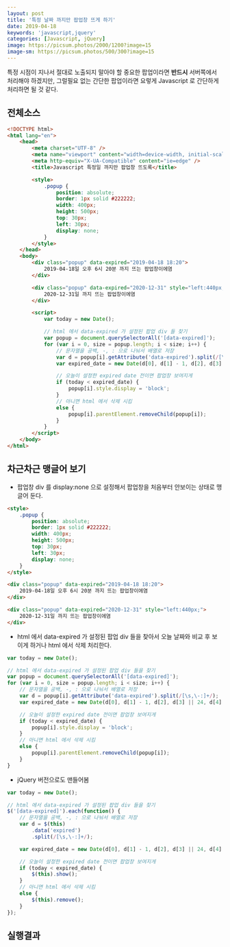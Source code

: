 ```yaml
---
layout: post
title: '특정 날짜 까지만 팝업창 뜨게 하기'
date: 2019-04-18
keywords: 'javascript,jquery'
categories: [Javascript, jQuery]
image: https://picsum.photos/2000/1200?image=15
image-sm: https://picsum.photos/500/300?image=15
---
```


특정 시점이 지나서 절대로 노출되지 말아야 할 중요한 팝업이라면 **반드시** 서버쪽에서 처리해야 하겠지만, 그럴필요 없는 간단한 팝업이라면 요렇게 Javascript 로 간단하게 처리하면 될 것 같다.

## 전체소스

```html
<!DOCTYPE html>
<html lang="en">
    <head>
        <meta charset="UTF-8" />
        <meta name="viewport" content="width=device-width, initial-scale=1.0" />
        <meta http-equiv="X-UA-Compatible" content="ie=edge" />
        <title>Javascript 특정일 까지만 팝업창 뜨도록</title>

        <style>
            .popup {
                position: absolute;
                border: 1px solid #222222;
                width: 400px;
                height: 500px;
                top: 30px;
                left: 30px;
                display: none;
            }
        </style>
    </head>
    <body>
        <div class="popup" data-expired="2019-04-18 18:20">
            2019-04-18일 오후 6시 20분 까지 뜨는 팝업창이에염
        </div>

        <div class="popup" data-expired="2020-12-31" style="left:440px;">
            2020-12-31일 까지 뜨는 팝업창이에염
        </div>

        <script>
            var today = new Date();

            // html 에서 data-expired 가 설정된 팝업 div 들 찾기
            var popup = document.querySelectorAll('[data-expired]');
            for (var i = 0, size = popup.length; i < size; i++) {
                // 문자열을 공백, -, : 으로 나눠서 배열로 저장
                var d = popup[i].getAttribute('data-expired').split(/[\s,\-:]+/);
                var expired_date = new Date(d[0], d[1] - 1, d[2], d[3] || 24, d[4] || 0);

                // 오늘이 설정한 expired date 전이면 팝업창 보여지게
                if (today < expired_date) {
                    popup[i].style.display = 'block';
                }
                // 아니면 html 에서 삭제 시킴
                else {
                    popup[i].parentElement.removeChild(popup[i]);
                }
            }
        </script>
    </body>
</html>
```

<ins class="adsbygoogle"
     style="display:block; text-align:center;"
     data-ad-layout="in-article"
     data-ad-format="fluid"
     data-ad-client="ca-pub-7073298118440059"
     data-ad-slot="8400970402"></ins>

<script>
     (adsbygoogle = window.adsbygoogle || []).push({});
</script>

## 차근차근 맹글어 보기

-   팝업창 div 를 display:none 으로 설정해서 팝업창을 처음부터 안보이는 상태로 맹글어 둔다.

```html
<style>
    .popup {
        position: absolute;
        border: 1px solid #222222;
        width: 400px;
        height: 500px;
        top: 30px;
        left: 30px;
        display: none;
    }
</style>

<div class="popup" data-expired="2019-04-18 18:20">
    2019-04-18일 오후 6시 20분 까지 뜨는 팝업창이에염
</div>

<div class="popup" data-expired="2020-12-31" style="left:440px;">
    2020-12-31일 까지 뜨는 팝업창이에염
</div>
```

-   html 에서 data-expired 가 설정된 팝업 div 들을 찾아서 오늘 날짜와 비교 후 보이게 하거나 html 에서 삭제 처리한다.

```javascript
var today = new Date();

// html 에서 data-expired 가 설정된 팝업 div 들을 찾기
var popup = document.querySelectorAll('[data-expired]');
for (var i = 0, size = popup.length; i < size; i++) {
    // 문자열을 공백, -, : 으로 나눠서 배열로 저장
    var d = popup[i].getAttribute('data-expired').split(/[\s,\-:]+/);
    var expired_date = new Date(d[0], d[1] - 1, d[2], d[3] || 24, d[4] || 0);

    // 오늘이 설정한 expired date 전이면 팝업창 보여지게
    if (today < expired_date) {
        popup[i].style.display = 'block';
    }
    // 아니면 html 에서 삭제 시킴
    else {
        popup[i].parentElement.removeChild(popup[i]);
    }
}
```

-   jQuery 버전으로도 맨들어봄

```javascript
var today = new Date();

// html 에서 data-expired 가 설정된 팝업 div 들을 찾기
$('[data-expired]').each(function() {
    // 문자열을 공백, -, : 으로 나눠서 배열로 저장
    var d = $(this)
        .data('expired')
        .split(/[\s,\-:]+/);

    var expired_date = new Date(d[0], d[1] - 1, d[2], d[3] || 24, d[4] || 0);

    // 오늘이 설정한 expired date 전이면 팝업창 보여지게
    if (today < expired_date) {
        $(this).show();
    }
    // 아니면 html 에서 삭제 시킴
    else {
        $(this).remove();
    }
});
```

## 실행결과

<script async src="//jsfiddle.net/stove/1bwsav0m/embed/result/dark/"></script>
